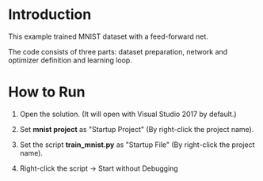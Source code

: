 # Introduction

This example trained MNIST dataset with a feed-forward net. 

The code consists of three parts: dataset preparation, network and optimizer definition and learning loop. 


# How to Run

1. Open the solution. (It will open with Visual Studio 2017 by default.)

2. Set **mnist project** as "Startup Project" (By right-click the project name).

3. Set the script **train_mnist.py** as "Startup File" (By right-click the project name).

4. Right-click the script -> Start without Debugging